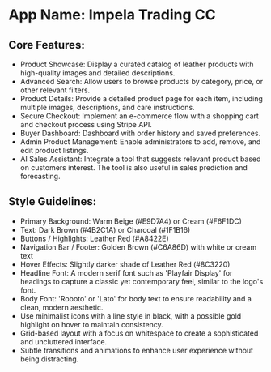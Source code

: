 # **App Name**: Impela Trading CC

## Core Features:

- Product Showcase: Display a curated catalog of leather products with high-quality images and detailed descriptions.
- Advanced Search: Allow users to browse products by category, price, or other relevant filters.
- Product Details: Provide a detailed product page for each item, including multiple images, descriptions, and care instructions.
- Secure Checkout: Implement an e-commerce flow with a shopping cart and checkout process using Stripe API.
- Buyer Dashboard: Dashboard with order history and saved preferences.
- Admin Product Management: Enable administrators to add, remove, and edit product listings.
- AI Sales Assistant: Integrate a tool that suggests relevant product based on customers interest. The tool is also useful in sales prediction and forecasting.

## Style Guidelines:

- Primary Background: Warm Beige (#E9D7A4) or Cream (#F6F1DC)
- Text: Dark Brown (#4B2C1A) or Charcoal (#1F1B16)
- Buttons / Highlights: Leather Red (#A8422E)
- Navigation Bar / Footer: Golden Brown (#C6A86D) with white or cream text
- Hover Effects: Slightly darker shade of Leather Red (#8C3220)
- Headline Font: A modern serif font such as 'Playfair Display' for headings to capture a classic yet contemporary feel, similar to the logo's font.
- Body Font: 'Roboto' or 'Lato' for body text to ensure readability and a clean, modern aesthetic.
- Use minimalist icons with a line style in black, with a possible gold highlight on hover to maintain consistency.
- Grid-based layout with a focus on whitespace to create a sophisticated and uncluttered interface.
- Subtle transitions and animations to enhance user experience without being distracting.